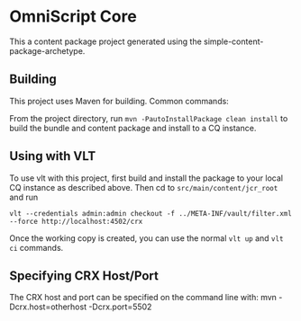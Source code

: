 OmniScript Core
======

This a content package project generated using the simple-content-package-archetype.

Building
--------

This project uses Maven for building. Common commands:

From the project directory, run ``mvn -PautoInstallPackage clean install`` to build the bundle and content package and install to a CQ instance.

Using with VLT
--------------

To use vlt with this project, first build and install the package to your local CQ instance as described above. Then cd to `src/main/content/jcr_root` and run

    vlt --credentials admin:admin checkout -f ../META-INF/vault/filter.xml --force http://localhost:4502/crx

Once the working copy is created, you can use the normal ``vlt up`` and ``vlt ci`` commands.

Specifying CRX Host/Port
------------------------

The CRX host and port can be specified on the command line with:
mvn -Dcrx.host=otherhost -Dcrx.port=5502 <goals>


